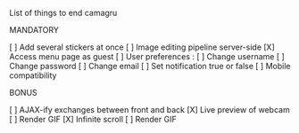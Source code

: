 List of things to end camagru

MANDATORY

[ ] Add several stickers at once
[ ] Image editing pipeline server-side
[X] Access menu page as guest
[ ] User preferences :
	[ ] Change username
	[ ] Change password
	[ ] Change email
	[ ] Set notification true or false
[ ] Mobile compatibility

BONUS

[ ] AJAX-ify exchanges between front and back
[X] Live preview of webcam
[ ] Render GIF
[X] Infinite scroll
[ ] Render GIF